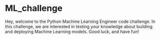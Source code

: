# ML_challenge
Hey, welcome to the Python Machine Learning Engineer code challenge. In this challenge, we are interested in testing your knowledge about building and deploying Machine Learning models. Good luck, and have fun!
